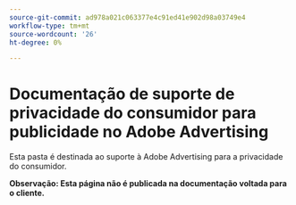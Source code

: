 ```yaml
---
source-git-commit: ad978a021c063377e4c91ed41e902d98a03749e4
workflow-type: tm+mt
source-wordcount: '26'
ht-degree: 0%

---
```

# Documentação de suporte de privacidade do consumidor para publicidade no Adobe Advertising

Esta pasta é destinada ao suporte à Adobe Advertising para a privacidade do consumidor.

**Observação: Esta página não é publicada na documentação voltada para o cliente.**
